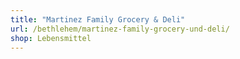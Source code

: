 ```yaml
---
title: "Martinez Family Grocery & Deli"
url: /bethlehem/martinez-family-grocery-und-deli/
shop: Lebensmittel
---
```

